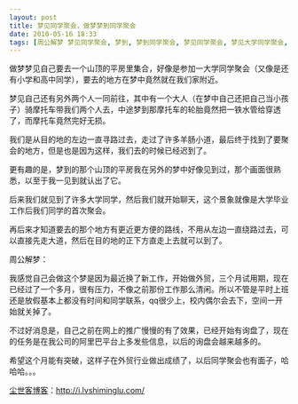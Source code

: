 ```yaml
---
layout: post
title: 梦见同学聚会，做梦梦到同学聚会
date: 2010-05-16 18:33
tags: [周公解梦 梦见同学聚会, 梦到, 梦到同学聚会, 梦见同学聚会, 梦见大学同学聚会, 梦见小学同学, 每月记梦]
---
```

做梦梦见自己要去一个山顶的平房里集合，好像是参加一大学同学聚会（又像是还有小学和高中同学），要去的地方在梦中竟然就在我们家附近。

梦见自己还有另外两个人一同前往，其中有一个大人（在梦中自己还把自己当小孩子）骑摩托车带我们两个人去，中途梦到那摩托车的轮胎竟然把一铁水管给穿透了，而摩托车竟然完好无损。

我们是从目的地的左边一直寻路过去，走过了许多羊肠小道，最后终于找到了要聚会的地方，但是也是因为这样，我们去的时候已经迟到了。

更有趣的是，梦到的那个山顶的平房我在另外的梦中好像见到过，那个画面很熟悉，以至于我一见到就认出了它。

后来我们就见到了许多大学同学，然后我们就开始聊天，这个景象就像是大学毕业工作后我们同学的首次聚会。

再后来才知道要去的那个地方有更近更方便的路线，不用从左边一直绕路过去，可以直接先走大道，然后在目的地的正下方直走上去就可以到了。

周公解梦：

我感觉自己会做这个梦是因为最近换了新工作，开始做外贸，三个月试用期，现在已经过了一个多月，很有压力，不像之前那份工作那么清闲。所以不管是平时上班还是放假基本上都没有时间和同学联系，qq很少上，校内偶尔会去下，空间一开始就关掉了。

不过好消息是，自己之前在网上的推广慢慢的有了效果，已经开始有询盘了，现在的任务是在我公司的阿里巴平台上多发些信息，以后的询盘会越来越多的。

希望这个月能有突破，这样子在外贸行业做出成绩了，以后同学聚会也有面子，哈哈哈。。。

<a href="http://i.lvshiminglu.com/">尘世客博客</a>：<a href="http://i.lvshiminglu.com/">http://i.lvshiminglu.com/</a>

